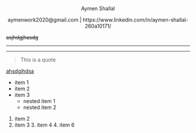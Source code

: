 
<p <h1 style = "text-align: center;">Aymen Shallal </p></h1>

<p <h3 style = "text-align: center;"> aymenwork2020@gmail.com | https://www.linkedin.com/in/aymen-shallal-260a10171/</p></h3>

~~asjhdgjhasdg~~

---

---

> This is a quote 

[ahsdgjhdsa](https://www.bbc.co.uk/iplayer)

* item 1
* item 2
* item 3
  * nested item 1
  * nested item 2

1. item 2
2. item 3
   3. item 4
   4. item 6


![]()

